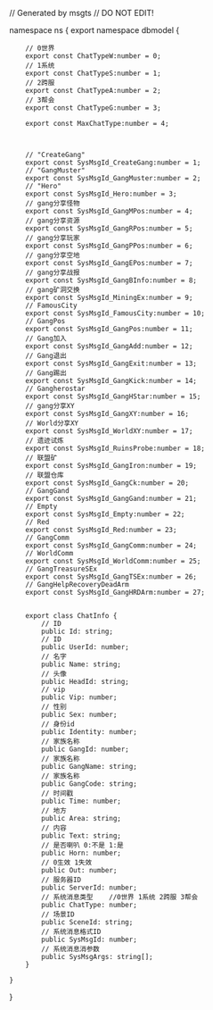 // Generated by msgts
// DO NOT EDIT!

namespace ns {
	export namespace dbmodel {
	
		
		// 0世界
		export const ChatTypeW:number = 0; 
		// 1系统
		export const ChatTypeS:number = 1; 
		// 2跨服
		export const ChatTypeA:number = 2; 
		// 3帮会
		export const ChatTypeG:number = 3; 
		
		export const MaxChatType:number = 4; 
		
	
		
		// "CreateGang"
		export const SysMsgId_CreateGang:number = 1; 
		// "GangMuster"
		export const SysMsgId_GangMuster:number = 2; 
		// "Hero"
		export const SysMsgId_Hero:number = 3; 
		// gang分享怪物
		export const SysMsgId_GangMPos:number = 4; 
		// gang分享资源
		export const SysMsgId_GangRPos:number = 5; 
		// gang分享玩家
		export const SysMsgId_GangPPos:number = 6; 
		// gang分享空地
		export const SysMsgId_GangEPos:number = 7; 
		// gang分享战报
		export const SysMsgId_GangBInfo:number = 8; 
		// gang矿洞交换
		export const SysMsgId_MiningEx:number = 9; 
		// FamousCity
		export const SysMsgId_FamousCity:number = 10; 
		// GangPos
		export const SysMsgId_GangPos:number = 11; 
		// Gang加入
		export const SysMsgId_GangAdd:number = 12; 
		// Gang退出
		export const SysMsgId_GangExit:number = 13; 
		// Gang踢出
		export const SysMsgId_GangKick:number = 14; 
		// Gangherostar
		export const SysMsgId_GangHStar:number = 15; 
		// gang分享XY
		export const SysMsgId_GangXY:number = 16; 
		// World分享XY
		export const SysMsgId_WorldXY:number = 17; 
		// 遗迹试炼
		export const SysMsgId_RuinsProbe:number = 18; 
		// 联盟矿
		export const SysMsgId_GangIron:number = 19; 
		// 联盟仓库
		export const SysMsgId_GangCk:number = 20; 
		// GangGand
		export const SysMsgId_GangGand:number = 21; 
		// Empty
		export const SysMsgId_Empty:number = 22; 
		// Red
		export const SysMsgId_Red:number = 23; 
		// GangComm
		export const SysMsgId_GangComm:number = 24; 
		// WorldComm
		export const SysMsgId_WorldComm:number = 25; 
		// GangTreasureSEx
		export const SysMsgId_GangTSEx:number = 26; 
		// GangHelpRecoveryDeadArm
		export const SysMsgId_GangHRDArm:number = 27; 
		
		
		export class ChatInfo {	
			// ID
			public Id: string; 
			// ID
			public UserId: number; 
			// 名字
			public Name: string; 
			// 头像
			public HeadId: string; 
			// vip
			public Vip: number; 
			// 性别
			public Sex: number; 
			// 身份id
			public Identity: number; 
			// 家族名称
			public GangId: number; 
			// 家族名称
			public GangName: string; 
			// 家族名称
			public GangCode: string; 
			// 时间戳
			public Time: number; 
			// 地方
			public Area: string; 
			// 内容
			public Text: string; 
			// 是否喇叭 0:不是 1:是
			public Horn: number; 
			// 0生效 1失效
			public Out: number; 
			// 服务器ID
			public ServerId: number; 
			// 系统消息类型	 //0世界 1系统 2跨服 3帮会
			public ChatType: number; 
			// 场景ID
			public SceneId: string; 
			// 系统消息格式ID
			public SysMsgId: number; 
			// 系统消息消参数
			public SysMsgArgs: string[]; 
		}
		
	}
}
